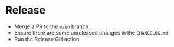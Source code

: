 # Release

- Merge a PR to the `main` branch
- Ensure there are some unreleased changes in the `CHANGELOG.md`
- Run the Release GH action
